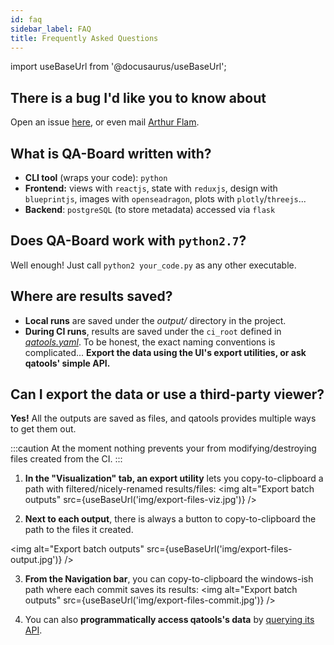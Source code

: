 ```yaml
---
id: faq
sidebar_label: FAQ
title: Frequently Asked Questions
---
```

import useBaseUrl from '@docusaurus/useBaseUrl';

## There is a bug I'd like you to know about
Open an issue [here](https://github.com/Samsung/qaboard/issues), or even mail [Arthur Flam](mailto:arthur.flam@samsung.com).

## What is QA-Board written with?
- **CLI tool** (wraps your code): `python`
- **Frontend:** views with `reactjs`, state with `reduxjs`, design with `blueprintjs`, images with `openseadragon`, plots with `plotly`/`threejs`...
- **Backend**: `postgreSQL` (to store metadata) accessed via `flask`


## Does QA-Board work with `python2.7`?
Well enough! Just call `python2 your_code.py` as any other executable.

## Where are results saved?
- **Local runs** are saved under the *output/* directory in the project.
- **During CI runs**, results are saved under the `ci_root` defined in [*qatools.yaml*](https://github.com/Samsung/qaboard/blob/master/qatools/sample_project/qatools.yaml#L119). To be honest, the exact naming conventions is complicated... **Export the data using the UI's export utilities, or ask qatools' simple API.** 

## Can I export the data or use a third-party viewer?
**Yes!** All the outputs are saved as files, and qatools provides multiple ways to get them out.

:::caution
At the moment nothing prevents your from modifying/destroying files created from the CI.
:::

1. **In the "Visualization" tab, an export utility** lets you copy-to-clipboard a path with filtered/nicely-renamed results/files: 
<img alt="Export batch outputs" src={useBaseUrl('img/export-files-viz.jpg')} />

2. **Next to each output**, there is always a button to copy-to-clipboard the path to the files it created.

<img alt="Export batch outputs" src={useBaseUrl('img/export-files-output.jpg')} />

3. **From the Navigation bar**, you can copy-to-clipboard the windows-ish path where each commit saves its results:
<img alt="Export batch outputs" src={useBaseUrl('img/export-files-commit.jpg')} />

4. You can also **programmatically access qatools's data** by [querying its API](api).

